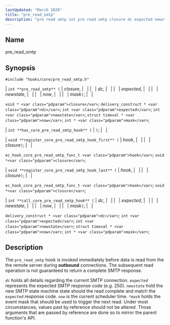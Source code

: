 ```yaml
---
lastUpdated: "March 2020"
title: "pre_read_smtp"
description: "pre read smtp int pre read smtp closure dc expected newstate now mask void closure delivery construct dc int expected int newstate struct timeval now int mask int has core pre read smtp hook void register core pre read smtp hook first hook closure ec hook core pre read smtp..."
---
```


<a name="hooks.core.pre_read_smtp"></a> 
## Name

pre_read_smtp

## Synopsis

`#include "hooks/core/pre_read_smtp.h"`

| `int **pre_read_smtp** (` | <var class="pdparam">closure</var>, |   |
|   | <var class="pdparam">dc</var>, |   |
|   | <var class="pdparam">expected</var>, |   |
|   | <var class="pdparam">newstate</var>, |   |
|   | <var class="pdparam">now</var>, |   |
|   | <var class="pdparam">mask</var>`)`; |   |

`void * <var class="pdparam">closure</var>`;
`delivery_construct * <var class="pdparam">dc</var>`;
`int <var class="pdparam">expected</var>`;
`int <var class="pdparam">newstate</var>`;
`struct timeval * <var class="pdparam">now</var>`;
`int * <var class="pdparam">mask</var>`;

| `int **has_core_pre_read_smtp_hook** (` | `)`; |   |

| `void **register_core_pre_read_smtp_hook_first** (` | <var class="pdparam">hook</var>, |   |
|   | <var class="pdparam">closure</var>`)`; |   |

`ec_hook_core_pre_read_smtp_func_t <var class="pdparam">hook</var>`;
`void *<var class="pdparam">closure</var>`;

| `void **register_core_pre_read_smtp_hook_last** (` | <var class="pdparam">hook</var>, |   |
|   | <var class="pdparam">closure</var>`)`; |   |

`ec_hook_core_pre_read_smtp_func_t <var class="pdparam">hook</var>`;
`void *<var class="pdparam">closure</var>`;

| `int **call_core_pre_read_smtp_hook** (` | <var class="pdparam">dc</var>, |   |
|   | <var class="pdparam">expected</var>, |   |
|   | <var class="pdparam">newstate</var>, |   |
|   | <var class="pdparam">now</var>, |   |
|   | <var class="pdparam">mask</var>`)`; |   |

`delivery_construct * <var class="pdparam">dc</var>`;
`int <var class="pdparam">expected</var>`;
`int <var class="pdparam">newstate</var>`;
`struct timeval * <var class="pdparam">now</var>`;
`int * <var class="pdparam">mask</var>`;<a name="idp29711872"></a> 
## Description

The `pre_read_smtp` hook is invoked immediately before data is read from the the remote server during **outbound** connections. The subsequent read operation is not guaranteed to return a complete SMTP response.

*`dc`* holds all details regarding the current SMTP connection. *`expected`* represents the expected SMTP response code (e.g. 250). *`newstate`* hold the new SMTP state machine state should the read complete and match the *`expected`* response code. *`now`* is the current scheduler time. *`*mask`* holds the event mask that should be used to trigger the next read. Under most circumstances, values past by reference should not be altered. Those arguments that are passed by reference are done so to mirror the parent function's API.